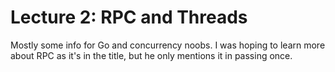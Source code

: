 # Lecture 2: RPC and Threads

Mostly some info for Go and concurrency noobs. I was hoping to learn more about RPC as it's in the title, but he only mentions it in passing once.
